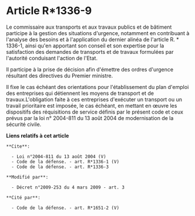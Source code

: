 # Article R*1336-9

Le commissaire aux transports et aux travaux publics et de bâtiment participe à la gestion des situations d'urgence,
notamment en contribuant à l'analyse des besoins et à l'application du dernier alinéa de l'article R. * 1336-1, ainsi qu'en
apportant son conseil et son expertise pour la satisfaction des demandes de transports et de travaux formulées par l'autorité
conduisant l'action de l'Etat. 

Il participe à la prise de décision afin d'émettre des ordres d'urgence résultant des directives du Premier ministre. 

Il fixe le cas échéant des orientations pour l'établissement du plan d'emploi des entreprises qui détiennent les moyens de
transport et de travaux.L'obligation faite à ces entreprises d'exécuter un transport ou un travail prioritaire est imposée,
le cas échéant, en mettant en œuvre les dispositifs des réquisitions de service définis par le présent code et ceux prévus
par la loi n° 2004-811 du 13 août 2004 de modernisation de la sécurité civile.

**Liens relatifs à cet article**

	**Cite**:

	  - Loi n°2004-811 du 13 août 2004 (V)
	  - Code de la défense. - art. R*1336-1 (V)
	  - Code de la défense. - art. R*1336-3

	**Modifié par**:

	  - Décret n°2009-253 du 4 mars 2009 - art. 3

	**Cité par**:

	  - Code de la défense. - art. R*1651-2 (V)

